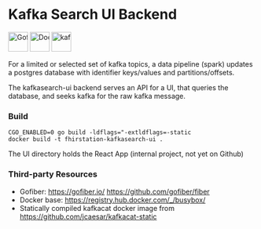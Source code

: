 # Kafka Search UI Backend

<div style="right:20px;white-space:nowrap;padding 20px 0 20px 0">
<img src="https://gofiber.io/assets/images/logo.svg" height="40px" alt="Gofiber">
<img src="https://upload.wikimedia.org/wikipedia/commons/4/4e/Docker_%28container_engine%29_logo.svg" height="40px" alt=Docker">
<img src="https://raw.githubusercontent.com/edenhill/kcat/master/resources/kcat_small.png" height="40px" alt="kafkacat">
</div>

For a limited or selected set of kafka topics, a data pipeline (spark) updates a postgres database with identifier
keys/values and partitions/offsets.

The kafkasearch-ui backend serves an API for a UI, that queries the database, and seeks kafka for the raw kafka message.

### Build

```
CGO_ENABLED=0 go build -ldflags="-extldflags=-static
docker build -t fhirstation-kafkasearch-ui .
```

The UI directory holds the React App (internal project, not yet on Github)

### Third-party Resources
                                                                                                                   
* Gofiber: https://gofiber.io/ https://github.com/gofiber/fiber
* Docker base: https://registry.hub.docker.com/_/busybox/
* Statically compiled kafkacat docker image from https://github.com/jcaesar/kafkacat-static
